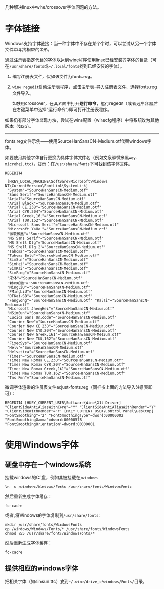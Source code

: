 几种解决linux中wine/crossover字体问题的方法。

# 字体链接

Windows支持字体链接：当一种字体中不存在某个字时，可以尝试从另一个字体文件中寻找相应的字形。

通过注册表指定代替的字体以达到wine程序使用linux已经安装的字体的目录（可在`/usr/share/fonts`或`~/.local/fonts`找到已经安装的字体）。

1. 编写注册表文件，假如该文件为fonts.reg。

2. `wine regedit`启动注册表程序，点击注册表-导入注册表文件，选择fonts.reg文件导入。

   如使用crossover，在其界面中打开**运行命令**，运行regedit（或者选中容器后在右键菜单中选择“运行命令“)即可打开注册表程序。

如果仍有部分字体出现方块，尝试在wine配置（winecfg程序）中将系统改为其他版本（如xp）。

---

fonts.reg文件示例——使用SourceHanSansCN-Medium.otf代替windows字体。

如要使用其他字体自行更换为具体字体文件名（例如文泉驿微米黑`wqy-microhei.ttc`），提示：在`/usr/share/fonts`下可找到该字体文件。

```shell
REGEDIT4

 [HKEY_LOCAL_MACHINE\Software\Microsoft\Windows NT\CurrentVersion\FontLink\SystemLink]
 "System"="SourceHanSansCN-Medium.otf"
 "Sans Serif"="SourceHanSansCN-Medium.otf"
 "Arial"="SourceHanSansCN-Medium.otf"
 "Arial Black"="SourceHanSansCN-Medium.otf"
 "Arial CE,238"="SourceHanSansCN-Medium.otf"
 "Arial CYR,204"="SourceHanSansCN-Medium.otf"
 "Arial Greek,161"="SourceHanSansCN-Medium.otf"
 "Arial TUR,162"="SourceHanSansCN-Medium.otf"
 "Microsoft Sans Serif"="SourceHanSansCN-Medium.otf"
 "Microsoft YaHei"="SourceHanSansCN-Medium.otf"
 "微软雅黑"="SourceHanSansCN-Medium.otf"
 "MS Sans Serif"="SourceHanSansCN-Medium.otf"
 "MS Shell Dlg"="SourceHanSansCN-Medium.otf"
 "MS Shell Dlg 2"="SourceHanSansCN-Medium.otf"
 "Tahoma"="SourceHanSansCN-Medium.otf"
 "Tahoma Bold"="SourceHanSansCN-Medium.otf"
 "SimSun"="SourceHanSansCN-Medium.otf"
 "SimHei"="SourceHanSansCN-Medium.otf"
 "SimKai"="SourceHanSansCN-Medium.otf"
 "SimFang"="SourceHanSansCN-Medium.otf"
 "宋体"="SourceHanSansCN-Medium.otf"
 "新細明體"="SourceHanSansCN-Medium.otf"
 "MingLiU"="SourceHanSansCN-Medium.otf"
 "PMingLiU"="SourceHanSansCN-Medium.otf"
 "DFKai-SB"="SourceHanSansCN-Medium.otf"
 "FangSong"="SourceHanSansCN-Medium.otf" "KaiTi"="SourceHanSansCN-Medium.otf"
 "Microsoft JhengHei"="SourceHanSansCN-Medium.otf"
 "NSimSun"="SourceHanSansCN-Medium.otf"
 "Lucida Sans Unicode"="SourceHanSansCN-Medium.otf"
 "Courier New"="SourceHanSansCN-Medium.otf"
 "Courier New CE,238"="SourceHanSansCN-Medium.otf"
 "Courier New CYR,204"="SourceHanSansCN-Medium.otf"
 "Courier New Greek,161"="SourceHanSansCN-Medium.otf"
 "Courier New TUR,162"="SourceHanSansCN-Medium.otf"
 "FixedSys"="SourceHanSansCN-Medium.otf"
 "Helv"="SourceHanSansCN-Medium.otf"
 "Helvetica"="SourceHanSansCN-Medium.otf"
 "Times"="SourceHanSansCN-Medium.otf"
 "Times New Roman CE,238"="SourceHanSansCN-Medium.otf"
 "Times New Roman CYR,204"="SourceHanSansCN-Medium.otf"
 "Times New Roman Greek,161"="SourceHanSansCN-Medium.otf"
 "Times New Roman TUR,162"="SourceHanSansCN-Medium.otf"
 "Tms Rmn"="SourceHanSansCN-Medium.otf"
```

微调字体渲染的注册表文件adjust-fonts.reg（同样按上面的方法导入注册表即可）：

```shell
REGEDIT4 [HKEY_CURRENT_USER\Software\Wine\X11 Driver] "ClientSideAntiAliasWithCore"="Y" "ClientSideAntiAliasWithRender"="Y" "ClientSideWithRender"="Y" [HKEY_CURRENT_USER\Control Panel\Desktop] "FontSmoothing"="2" "FontSmoothingType"=dword:00000002 "FontSmoothingGamma"=dword:00000578 "FontSmoothingOrientation"=dword:00000001
```

# 使用Windows字体

## 硬盘中存在一个windows系统

挂载windows的C:\盘，例如其被挂载在`/windows`

```
ln -s /windows/Windows/Fonts /usr/share/fonts/WindowsFonts
```

 然后重新生成字体缓存：

```
fc-cache
```

 或者,将Windows的字体复制到`/usr/share/fonts`:

```
mkdir /usr/share/fonts/WindowsFonts
cp /windows/Windows/Fonts/* /usr/share/fonts/WindowsFonts
chmod 755 /usr/share/fonts/WindowsFonts/*
```

 然后重新生成字体缓存：

```
fc-cache
```

## 提供相应的windows字体

把相关字体（如simsun.ttc）放到`~/.wine/drive_c/windows/Fonts/`目录。